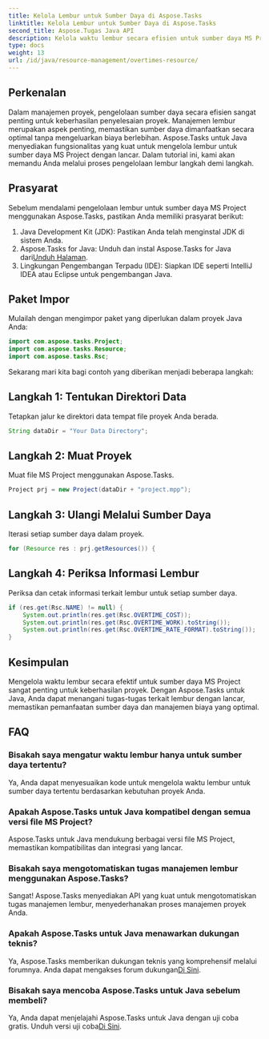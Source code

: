 ```yaml
---
title: Kelola Lembur untuk Sumber Daya di Aspose.Tasks
linktitle: Kelola Lembur untuk Sumber Daya di Aspose.Tasks
second_title: Aspose.Tugas Java API
description: Kelola waktu lembur secara efisien untuk sumber daya MS Project menggunakan Aspose.Tasks untuk Java. Optimalkan pemanfaatan sumber daya dan manajemen biaya dengan mudah.
type: docs
weight: 13
url: /id/java/resource-management/overtimes-resource/
---
```

## Perkenalan
Dalam manajemen proyek, pengelolaan sumber daya secara efisien sangat penting untuk keberhasilan penyelesaian proyek. Manajemen lembur merupakan aspek penting, memastikan sumber daya dimanfaatkan secara optimal tanpa mengeluarkan biaya berlebihan. Aspose.Tasks untuk Java menyediakan fungsionalitas yang kuat untuk mengelola lembur untuk sumber daya MS Project dengan lancar. Dalam tutorial ini, kami akan memandu Anda melalui proses pengelolaan lembur langkah demi langkah.
## Prasyarat
Sebelum mendalami pengelolaan lembur untuk sumber daya MS Project menggunakan Aspose.Tasks, pastikan Anda memiliki prasyarat berikut:
1. Java Development Kit (JDK): Pastikan Anda telah menginstal JDK di sistem Anda.
2.  Aspose.Tasks for Java: Unduh dan instal Aspose.Tasks for Java dari[Unduh Halaman](https://releases.aspose.com/tasks/java/).
3. Lingkungan Pengembangan Terpadu (IDE): Siapkan IDE seperti IntelliJ IDEA atau Eclipse untuk pengembangan Java.
## Paket Impor
Mulailah dengan mengimpor paket yang diperlukan dalam proyek Java Anda:
```java
import com.aspose.tasks.Project;
import com.aspose.tasks.Resource;
import com.aspose.tasks.Rsc;
```
Sekarang mari kita bagi contoh yang diberikan menjadi beberapa langkah:
## Langkah 1: Tentukan Direktori Data
Tetapkan jalur ke direktori data tempat file proyek Anda berada.
```java
String dataDir = "Your Data Directory";
```
## Langkah 2: Muat Proyek
Muat file MS Project menggunakan Aspose.Tasks.
```java
Project prj = new Project(dataDir + "project.mpp");
```
## Langkah 3: Ulangi Melalui Sumber Daya
Iterasi setiap sumber daya dalam proyek.
```java
for (Resource res : prj.getResources()) {
```
## Langkah 4: Periksa Informasi Lembur
Periksa dan cetak informasi terkait lembur untuk setiap sumber daya.
```java
if (res.get(Rsc.NAME) != null) {
    System.out.println(res.get(Rsc.OVERTIME_COST));
    System.out.println(res.get(Rsc.OVERTIME_WORK).toString());
    System.out.println(res.get(Rsc.OVERTIME_RATE_FORMAT).toString());
}
```
## Kesimpulan
Mengelola waktu lembur secara efektif untuk sumber daya MS Project sangat penting untuk keberhasilan proyek. Dengan Aspose.Tasks untuk Java, Anda dapat menangani tugas-tugas terkait lembur dengan lancar, memastikan pemanfaatan sumber daya dan manajemen biaya yang optimal.
## FAQ
### Bisakah saya mengatur waktu lembur hanya untuk sumber daya tertentu?
Ya, Anda dapat menyesuaikan kode untuk mengelola waktu lembur untuk sumber daya tertentu berdasarkan kebutuhan proyek Anda.
### Apakah Aspose.Tasks untuk Java kompatibel dengan semua versi file MS Project?
Aspose.Tasks untuk Java mendukung berbagai versi file MS Project, memastikan kompatibilitas dan integrasi yang lancar.
### Bisakah saya mengotomatiskan tugas manajemen lembur menggunakan Aspose.Tasks?
Sangat! Aspose.Tasks menyediakan API yang kuat untuk mengotomatiskan tugas manajemen lembur, menyederhanakan proses manajemen proyek Anda.
### Apakah Aspose.Tasks untuk Java menawarkan dukungan teknis?
 Ya, Aspose.Tasks memberikan dukungan teknis yang komprehensif melalui forumnya. Anda dapat mengakses forum dukungan[Di Sini](https://forum.aspose.com/c/tasks/15).
### Bisakah saya mencoba Aspose.Tasks untuk Java sebelum membeli?
Ya, Anda dapat menjelajahi Aspose.Tasks untuk Java dengan uji coba gratis. Unduh versi uji coba[Di Sini](https://releases.aspose.com/).